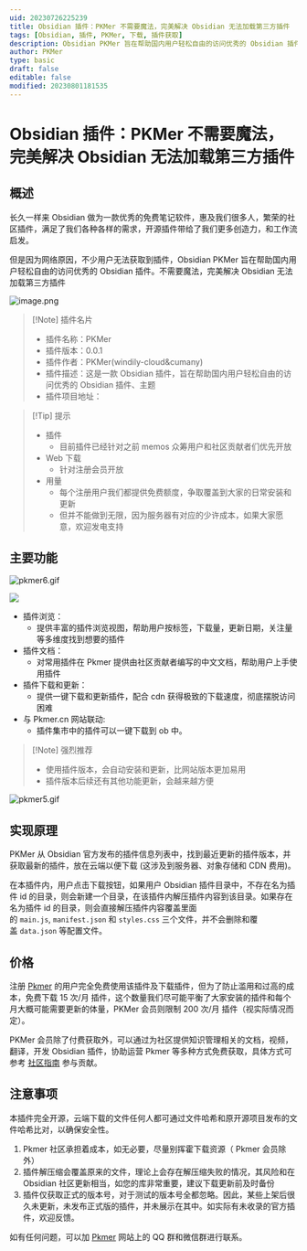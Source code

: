 ```yaml
---
uid: 20230726225239
title: Obsidian 插件：PKMer 不需要魔法，完美解决 Obsidian 无法加载第三方插件
tags: [Obsidian, 插件, PKMer, 下载, 插件获取]
description: Obsidian PKMer 旨在帮助国内用户轻松自由的访问优秀的 Obsidian 插件。可能是 Obsidian 访问社区插件的一劳永逸解决方案。不需要魔法，完美解决 Obsidian 无法加载第三方插件
author: PKMer
type: basic
draft: false
editable: false
modified: 20230801181535
---
```


# Obsidian 插件：PKMer 不需要魔法，完美解决 Obsidian 无法加载第三方插件

## 概述

长久一样来 Obsidian 做为一款优秀的免费笔记软件，惠及我们很多人，繁荣的社区插件，满足了我们各种各样的需求，开源插件带给了我们更多创造力，和工作流启发。

但是因为网络原因，不少用户无法获取到插件，Obsidian PKMer 旨在帮助国内用户轻松自由的访问优秀的 Obsidian 插件。不需要魔法，完美解决 Obsidian 无法加载第三方插件

![image.png](https://cdn.pkmer.cn/images/202307270026698.png!pkmer)

> [!Note] 插件名片
> - 插件名称：PKMer
> - 插件版本：0.0.1
> - 插件作者：PKMer(windily-cloud&cumany)
> - 插件描述：这是一款 Obsidian 插件，旨在帮助国内用户轻松自由的访问优秀的 Obsidian 插件、主题
> - 插件项目地址：

> [!Tip] 提示
> - 插件
> 	- 目前插件已经针对之前 memos 众筹用户和社区贡献者们优先开放
> - Web 下载
> 	- 针对注册会员开放
> - 用量
> 	- 每个注册用户我们都提供免费额度，争取覆盖到大家的日常安装和更新
> 	- 但并不能做到无限，因为服务器有对应的少许成本，如果大家愿意，欢迎发电支持

## 主要功能

![pkmer6.gif](https://cdn.pkmer.cn/images/202307270052648.gif!pkmer)

![](https://cdn.pkmer.cn/images/202307270052648.gif!pkmer)

- 插件浏览：
	- 提供丰富的插件浏览视图，帮助用户按标签，下载量，更新日期，关注量等多维度找到想要的插件
- 插件文档：
	- 对常用插件在 Pkmer 提供由社区贡献者编写的中文文档，帮助用户上手使用插件
- 插件下载和更新：
	- 提供一键下载和更新插件，配合 cdn 获得极致的下载速度，彻底摆脱访问困难
- 与 Pkmer.cn 网站联动:
	- 插件集市中的插件可以一键下载到 ob 中。

> [!Note] 强烈推荐
> - 使用插件版本，会自动安装和更新，比网站版本更加易用
> - 插件版本后续还有其他功能更新，会越来越方便

![pkmer5.gif](https://cdn.pkmer.cn/images/202307270045035.gif!pkmer)

## 实现原理

PKMer 从 Obsidian 官方发布的插件信息列表中，找到最近更新的插件版本，并获取最新的插件，放在云端以便下载 (这涉及到服务器、对象存储和 CDN 费用)。

在本插件内，用户点击下载按钮，如果用户 Obsidian 插件目录中，不存在名为插件 id 的目录，则会新建一个目录，在该插件内解压插件内容到该目录。如果存在名为插件 id 的目录，则会直接解压插件内容覆盖里面的 `main.js`, `manifest.json` 和 `styles.css` 三个文件，并不会删除和覆盖 `data.json` 等配置文件。

## 价格

注册 [Pkmer](https://pkmer.cn/) 的用户完全免费使用该插件及下载插件，但为了防止滥用和过高的成本，免费下载 15 次/月 插件，这个数量我们尽可能平衡了大家安装的插件和每个月大概可能需要更新的体量，PKMer 会员则限制 200 次/月 插件（视实际情况而定）。

PKMer 会员除了付费获取外，可以通过为社区提供知识管理相关的文档，视频，翻译，开发 Obsidian 插件，协助运营 Pkmer 等多种方式免费获取，具体方式可参考 [社区指南](https://pkmer.cn/show/20230330155738) 参与贡献。

## 注意事项

本插件完全开源，云端下载的文件任何人都可通过文件哈希和原开源项目发布的文件哈希比对，以确保安全性。

1. Pkmer 社区承担着成本，如无必要，尽量别挥霍下载资源（ Pkmer 会员除外）
2. 插件解压缩会覆盖原来的文件，理论上会存在解压缩失败的情况，其风险和在 Obsidian 社区更新相当，如您的库非常重要，建议下载更新前及时备份
3. 插件仅获取正式的版本号，对于测试的版本号全都忽略。因此，某些上架后很久未更新，未发布正式版的插件，并未展示在其中。如实际有未收录的官方插件，欢迎反馈。

如有任何问题，可以加 [Pkmer](https://pkmer.cn/) 网站上的 QQ 群和微信群进行联系。